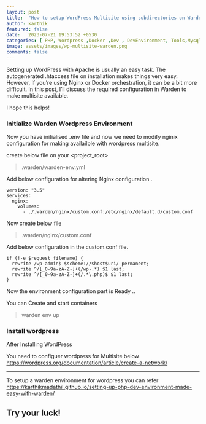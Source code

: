 ```yaml
---
layout: post
title:  "How to setup WordPress Multisite using subdirectories on Warden "
author: karthik
featured: false
date:   2023-07-21 19:53:52 +0530
categories: [ PHP, Wordpress ,Docker ,Dev , DevEnvironment, Tools,Mysql,Nginix, Tutorial , Multisite , Coding]
image: assets/images/wp-multisite-warden.png
comments: false
---  
```

Setting up WordPress with Apache is usually an easy task. The autogenerated .htaccess file on installation makes things very easy. However, if you’re using Nginx or Docker orchestration, it can be a bit more difficult. In this post, I’ll discuss the required configuration in Warden to make multisite available.

I hope this helps!

### Initialize Warden Wordpress Environment
Now you have initialised .env file and now we need to  modify nginix configuration for making availailble with wordpress multisite.

create below file on your <project_root>


> .warden/warden-env.yml

Add below configuration for altering Nginx configuration .

    version: "3.5"
    services:
      nginx:
        volumes:
          - ./.warden/nginx/custom.conf:/etc/nginx/default.d/custom.conf

Now create below file

>  .warden/nginx/custom.conf


Add below configuration in the custom.conf file.

    if (!-e $request_filename) {
      rewrite /wp-admin$ $scheme://$host$uri/ permanent;
      rewrite ^/[_0-9a-zA-Z-]+(/wp-.*) $1 last;
      rewrite ^/[_0-9a-zA-Z-]+(/.*\.php)$ $1 last;
    }

Now the environment configuration part is Ready ..

You can Create and start containers

> warden env up


### Install wordpress 

After Installing WordPress  

You need to configuer wordpress for Multisite below
https://wordpress.org/documentation/article/create-a-network/


 ---
 

To setup a warden environment for wordpress you can refer
 https://karthikmadathil.github.io/setting-up-php-dev-environment-made-easy-with-warden/

## Try  your luck!
